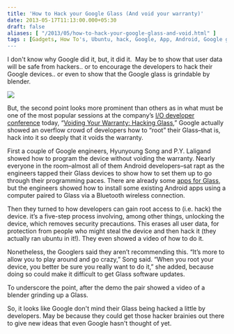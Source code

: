 ```yaml
---
title: 'How to Hack your Google Glass (And void your warranty)'
date: 2013-05-17T11:13:00.000+05:30
draft: false
aliases: [ "/2013/05/how-to-hack-your-google-glass-and-void.html" ]
tags : [Gadgets, How To's, Ubuntu, hack, Google, App, Android, Google glass, News]
---
```


I don't know why Google did it, but, it did it.  May be to show that user data will be safe from hackers.. or to encourage the developers to hack their Google devices.. or even to show that the Google glass is grindable by blender.  
  

[![](https://2.bp.blogspot.com/-BI1rVy5Tpc8/UZXIL_Y0Q3I/AAAAAAAABfM/p-KZNn7Qsas/s640/google-glass-team-at-google-io.jpg)](https://2.bp.blogspot.com/-BI1rVy5Tpc8/UZXIL_Y0Q3I/AAAAAAAABfM/p-KZNn7Qsas/s1600/google-glass-team-at-google-io.jpg)

  
  
But, the second point looks more prominent than others as in what must be one of the most popular sessions at the company’s [I/O developer conference](https://www.google.com/io) today, “[Voiding Your Warranty: Hacking Glass](httpss://developers.google.com/events/io/sessions/332704837),” Google actually showed an overflow crowd of developers how to “root” their Glass–that is, hack into it so deeply that it voids the warranty.  
  
First a couple of Google engineers, Hyunyoung Song and P.Y. Laligand showed how to program the device without voiding the warranty. Nearly everyone in the room–almost all of them Android developers–sat rapt as the engineers tapped their Glass devices to show how to set them up to go through their programming paces. There are already some [apps for Glass](https://bits.blogs.nytimes.com/2013/05/16/new-apps-arrive-on-google-glass/), but the engineers showed how to install some existing Android apps using a computer paired to Glass via a Bluetooth wireless connection.  
  
Then they turned to how developers can gain root access to (i.e. hack) the device. it’s a five-step process involving, among other things, unlocking the device, which removes security precautions. This erases all user data, for protection from people who might steal the device and then hack it (they actually ran ubuntu in it!). They even showed a video of how to do it.  
  

  
  
Nonetheless, the Googlers said they aren’t recommending this. “It’s more to allow you to play around and go crazy,” Song said. “When you root your device, you better be sure you really want to do it,” she added, because doing so could make it difficult to get Glass software updates.  
  
To underscore the point, after the demo the pair showed a video of a blender grinding up a Glass.  
  
So, it looks like Google don't mind their Glass being hacked a little by developers. May be because they could get those hacker brainies out there to give new ideas that even Google hasn't thought of yet.